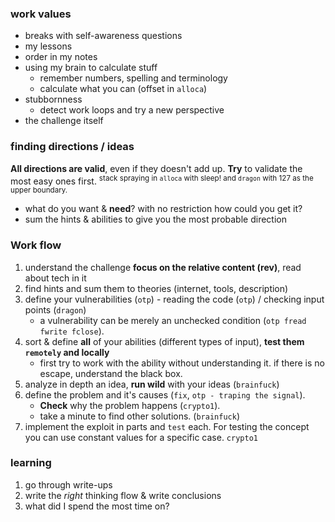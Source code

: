 
### work values
* breaks with self-awareness questions
* my lessons 
* order in my notes
* using my brain to calculate stuff
    * remember numbers, spelling and terminology
    * calculate what you can (offset in `alloca`)
* stubbornness
    * detect work loops and try a new perspective
* the challenge itself

### finding directions / ideas
**All directions are valid**, even if they doesn't add up. **Try** to validate the most easy ones first.
<sup> stack spraying in `alloca` with sleep! and `dragon` with 127 as the upper boundary.</sup>
* what do you want & **need**? with no restriction how could you get it?
* sum the hints & abilities to give you the most probable direction

### Work flow
1. understand the challenge
	**focus on the relative content (rev)**, read about tech in it
2. find hints and sum them to theories
	(internet, tools, description)
3. define your vulnerabilities (`otp`) - reading the code (`otp`) / checking input points (`dragon`)
    * a vulnerability can be merely an unchecked condition (`otp fread fwrite fclose`).
4. sort & define **all** of your abilities (different types of input), **test them `remotely` and locally**
    * first try to work with the ability without understanding it. if there is no escape, understand the black box.
5. analyze in depth an idea, **run wild** with your ideas (`brainfuck`)
6. define the problem and it's causes (`fix`, `otp - traping the signal`). 
    * **Check** why the problem happens (`crypto1`).
    * take a minute to find other solutions. (`brainfuck`)
7. implement the exploit in parts and `test` each. 
    For testing the concept you can use constant values for a specific case. `crypto1`


### learning
1. go through write-ups
2. write the *right* thinking flow & write conclusions
3. what did I spend the most time on?
